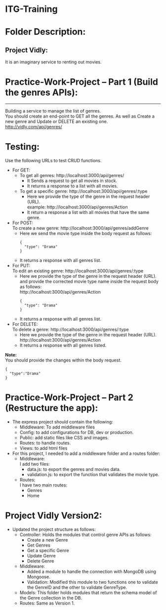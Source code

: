 # ITG-Training

# Folder Description:

## Project Vidly:  
It is an imaginary service to renting out movies.

# Practice-Work-Project – Part 1 (Build the genres APIs):
---

Building a service to manage the list of genres.  
You should create an end-point to GET all the genres. As well as Create a new genre and Update or DELETE an existing one.  
http://vidly.com/api/genres/

# Testing:

Use the following URLs to test CRUD functions.

- For GET:  
  - To get all genres: http://localhost:3000/api/genres/
    - It Sends a request to get all movies in stock. 
    - It returns a response to a list with all movies.
  - To get a specific genre: http://localhost:3000/api/genres/:type
    - Here we provide the type of the genre in the request header (URL).  
      example:  http://localhost:3000/api/genres/Action
    - It return a response a list with all movies that have the same genre.
- For POST:  
To create a new genre: http://localhost:3000/api/genres/addGenre  
  - Here we send the movie type inside the body request as follows:  
    ```
    {
      "type": "Drama"
    } 
    ```
  - It returns a response with all genres list.
- For PUT:  
  To edit an existing genre: http://localhost:3000/api/genres/:type  
    - Here we provide the type of the genre in the request header (URL).  
      and provide the corrected movie type name inside the request body as follows:  
      http://localhost:3000/api/genres/Action
      ```
      {
        "type": "Drama"
      } 
      ```
    - It returns a response with all genres list.
- For DELETE:  
  To delete a genre: http://localhost:3000/api/genres/:type
    - Here we provide the type of the genre in the request header (URL).  
      http://localhost:3000/api/genres/Action
    - It returns a response with all genres listed.

**Note:**  
You should provide the changes within the body request.
```
{
  "type":"Drama"
}
```
# Practice-Work-Project – Part 2 (Restructure the app):  
- The express project should contain the following:
  - Middleware: To add middleware files
  - Config: to add configurations for DB, dev or production.
  - Public: add static files like CSS and images.
  - Routes: to handle routes.
  - Views: to add html files
- For this project, I needed to add a middleware folder and a routes folder:
  - Middleware:  
    I add two files:
      - data.js: to export the genres and movies data.
      - validation.js: to export the function that validates the movie type.
  - Routes:  
    I have two main routes:
      - Genres
      - Home
# Project Vidly Version2:
- Updated the project structure as follows:
  - Controller:
    Holds the modules that control genre APIs as follows:
    - Create a new Genre
    - Get Genres
    - Get a specific Genre
    - Update Genre 
    - Delete Genre
  - Middleware:
    - Added a module to handle the connection with MongoDB using Mongoose.
    - Validation:
      Modified this module to two functions one to validate the GenreID and the other to validate GenreType.
  - Models:
    This folder holds modules that return the schema model of the Genre collection in the DB.
  - Routes: 
    Same as Version 1. 
